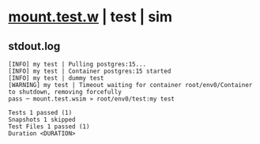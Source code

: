 # [mount.test.w](../../../../../../tests/sdk_tests/container/mount.test.w) | test | sim

## stdout.log
```log
[INFO] my test | Pulling postgres:15...
[INFO] my test | Container postgres:15 started
[INFO] my test | dummy test
[WARNING] my test | Timeout waiting for container root/env0/Container to shutdown, removing forcefully
pass ─ mount.test.wsim » root/env0/test:my test

Tests 1 passed (1)
Snapshots 1 skipped
Test Files 1 passed (1)
Duration <DURATION>
```

